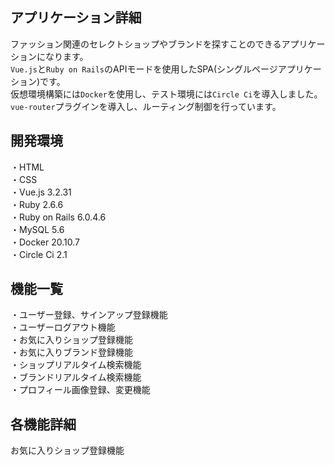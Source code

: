 ## アプリケーション詳細
ファッション関連のセレクトショップやブランドを探すことのできるアプリケーションになります。<br>
```Vue.js```と```Ruby on Rails```のAPIモードを使用したSPA(シングルページアプリケーション)です。<br>
仮想環境構築には```Docker```を使用し、テスト環境には```Circle Ci```を導入しました。<br>
```vue-router```プラグインを導入し、ルーティング制御を行っています。

## 開発環境
・HTML<br>
・CSS<br>
・Vue.js 3.2.31<br>
・Ruby 2.6.6<br>
・Ruby on Rails 6.0.4.6<br>
・MySQL 5.6<br>
・Docker 20.10.7<br>
・Circle Ci 2.1<br>

 ## 機能一覧
 ・ユーザー登録、サインアップ登録機能<br>
 ・ユーザーログアウト機能<br>
 ・お気に入りショップ登録機能<br>
 ・お気に入りブランド登録機能<br>
 ・ショップリアルタイム検索機能<br>
 ・ブランドリアルタイム検索機能<br>
 ・プロフィール画像登録、変更機能 <br>
 
## 各機能詳細
お気に入りショップ登録機能
